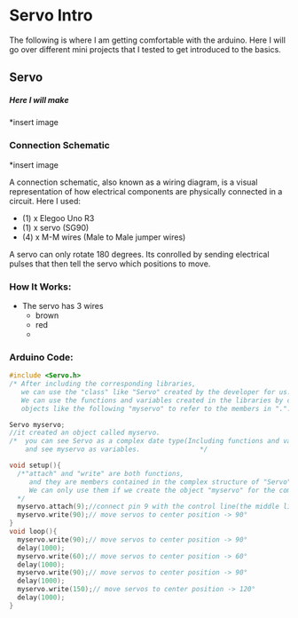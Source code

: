 # Servo Intro

The following is where I am getting comfortable with the arduino. Here I will go over different mini projects that I tested to get introduced to the basics.

## Servo
##### Here I will make 
*insert image




### Connection Schematic
*insert image

A connection schematic, also known as a wiring diagram, is a visual representation of how electrical components are physically connected in a circuit. Here I used:
- (1) x Elegoo Uno R3
- (1) x servo (SG90)
- (4) x M-M wires (Male to Male jumper wires)

A servo can only rotate 180 degrees. Its conrolled by sending electrical pulses that then tell the servo which positions to move. 

### How It Works:
- The servo has 3 wires
  - brown
  - red
  - 

### Arduino Code:
```cpp
#include <Servo.h>
/* After including the corresponding libraries,
   we can use the "class" like "Servo" created by the developer for us.
   We can use the functions and variables created in the libraries by creating 
   objects like the following "myservo" to refer to the members in ".".*/

Servo myservo;
//it created an object called myservo.
/*  you can see Servo as a complex date type(Including functions and various data types)
    and see myservo as variables.               */

void setup(){
  /*"attach" and "write" are both functions,
     and they are members contained in the complex structure of "Servo". 
     We can only use them if we create the object "myservo" for the complex structure of "Servo".
  */
  myservo.attach(9);//connect pin 9 with the control line(the middle line of Servo) 
  myservo.write(90);// move servos to center position -> 90°
} 
void loop(){
  myservo.write(90);// move servos to center position -> 90°
  delay(1000);
  myservo.write(60);// move servos to center position -> 60°
  delay(1000);
  myservo.write(90);// move servos to center position -> 90°
  delay(1000);
  myservo.write(150);// move servos to center position -> 120°
  delay(1000);
}

```
